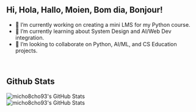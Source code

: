## Hi, Hola, Hallo, Moien, Bom dia, Bonjour!

- 🔭 I’m currently working on creating a mini LMS for my Python course.
- 🌱 I’m currently learning about System Design and AI/Web Dev integration.
- 👯 I’m looking to collaborate on Python, AI/ML, and CS Education projects.

<br>

## Github Stats

<img src="https://github-readme-stats.vercel.app/api/top-langs/?username=micho8cho93&theme=tokyonight&show_icons=true&hide_border=true&layout=compact" alt="micho8cho93's GitHub Stats" />

<br>

<img src="https://streak-stats.demolab.com?user=micho8cho93&theme=tokyonight&hide_border=true" alt="micho8cho93's GitHub Stats" />


